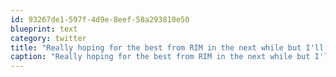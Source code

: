 ```yaml
---
id: 93267de1-597f-4d9e-8eef-58a293810e50
blueprint: text
category: twitter
title: "Really hoping for the best from RIM in the next while but I'll also never support mediocrity in the name of patriotism."
caption: "Really hoping for the best from RIM in the next while but I'll also never support mediocrity in the name of patriotism."
---
```

